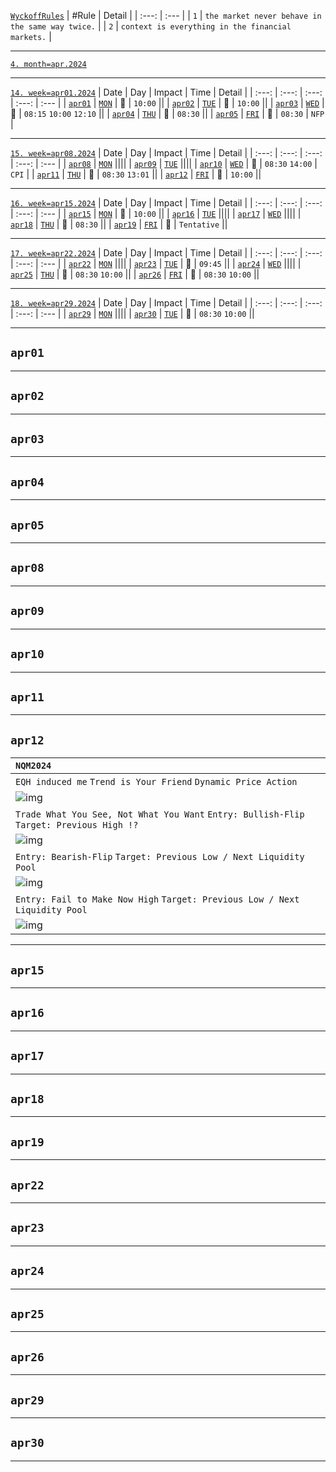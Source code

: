 [`WyckoffRules`](https://medium.com/@Blocksavant/composite-man-ca18c9d2d5a5)
| #Rule | Detail |
| :---: | :--- |
| `1` | `the market never behave in the same way twice.`   |
| `2` | `context is everything in the financial markets.`  |
___    
[`4. month=apr.2024`](https://www.forexfactory.com/calendar?month=apr.2024)
___
[`14. week=apr01.2024`](https://www.forexfactory.com/calendar?week=apr01.2024)
| Date | Day | Impact | Time | Detail | 
| :---: | :---: | :---: | :---: | :--- |
| [`apr01`](#apr01) | [`MON`](https://www.forexfactory.com/calendar?day=apr01.2024) | 🔴 | `10:00`  ||
| [`apr02`](#apr02) | [`TUE`](https://www.forexfactory.com/calendar?day=apr02.2024) | 🔴 | `10:00`  ||
| [`apr03`](#apr03) | [`WED`](https://www.forexfactory.com/calendar?day=apr03.2024) | 🔴 | `08:15` `10:00` `12:10` ||
| [`apr04`](#apr04) | [`THU`](https://www.forexfactory.com/calendar?day=apr04.2024) | 🔴 | `08:30`  ||
| [`apr05`](#apr05) | [`FRI`](https://www.forexfactory.com/calendar?day=apr05.2024) | 🔴 | `08:30`  |  `NFP` |
___
[`15. week=apr08.2024`](https://www.forexfactory.com/calendar?week=apr08.2024)
| Date | Day | Impact | Time | Detail | 
| :---: | :---: | :---: | :---: | :--- |
| [`apr08`](#apr08) | [`MON`](https://www.forexfactory.com/calendar?day=apr08.2024) ||||
| [`apr09`](#apr09) | [`TUE`](https://www.forexfactory.com/calendar?day=apr09.2024) ||||
| [`apr10`](#apr10) | [`WED`](https://www.forexfactory.com/calendar?day=apr10.2024) | 🔴 | `08:30` `14:00` | `CPI` |
| [`apr11`](#apr11) | [`THU`](https://www.forexfactory.com/calendar?day=apr11.2024) | 🔴 | `08:30` `13:01` ||
| [`apr12`](#apr12) | [`FRI`](https://www.forexfactory.com/calendar?day=apr12.2024) | 🔴 | `10:00`  ||
___
[`16. week=apr15.2024`](https://www.forexfactory.com/calendar?week=apr15.2024)
| Date | Day | Impact | Time | Detail | 
| :---: | :---: | :---: | :---: | :--- |
| [`apr15`](#apr15) | [`MON`](https://www.forexfactory.com/calendar?day=apr15.2024) | 🔴 | `10:00`  ||
| [`apr16`](#apr16) | [`TUE`](https://www.forexfactory.com/calendar?day=apr16.2024) ||||
| [`apr17`](#apr17) | [`WED`](https://www.forexfactory.com/calendar?day=apr17.2024) ||||
| [`apr18`](#apr18) | [`THU`](https://www.forexfactory.com/calendar?day=apr18.2024) | 🔴 | `08:30` ||
| [`apr19`](#apr19) | [`FRI`](https://www.forexfactory.com/calendar?day=apr19.2024) | 🔴 | `Tentative`  ||
___
[`17. week=apr22.2024`](https://www.forexfactory.com/calendar?week=apr22.2024)
| Date | Day | Impact | Time | Detail | 
| :---: | :---: | :---: | :---: | :--- |
| [`apr22`](#apr22) | [`MON`](https://www.forexfactory.com/calendar?day=apr22.2024) ||||
| [`apr23`](#apr23) | [`TUE`](https://www.forexfactory.com/calendar?day=apr23.2024) | 🔴 | `09:45`  ||
| [`apr24`](#apr24) | [`WED`](https://www.forexfactory.com/calendar?day=apr24.2024) ||||
| [`apr25`](#apr25) | [`THU`](https://www.forexfactory.com/calendar?day=apr25.2024) | 🔴 | `08:30` `10:00` ||
| [`apr26`](#apr26) | [`FRI`](https://www.forexfactory.com/calendar?day=apr26.2024) | 🔴 | `08:30` `10:00` ||
___
[`18. week=apr29.2024`](https://www.forexfactory.com/calendar?week=apr29.2024)
| Date | Day | Impact | Time | Detail | 
| :---: | :---: | :---: | :---: | :--- |
| [`apr29`](#apr29) | [`MON`](https://www.forexfactory.com/calendar?day=apr29.2024) ||||
| [`apr30`](#apr30) | [`TUE`](https://www.forexfactory.com/calendar?day=apr30.2024) | 🔴 | `08:30` `10:00` ||
___    
## `apr01`
___    
## `apr02`
___    
## `apr03`
___    
## `apr04`
___    
## `apr05`
___    
## `apr08`
___    
## `apr09`
___    
## `apr10`
___    
## `apr11`
___    
## `apr12`
| `NQM2024` |
| :--- |
| `EQH induced me` `Trend is Your Friend` `Dynamic Price Action` |
| ![img](https://www.tradingview.com/x/d6e6Q8xR/ "img") |
| `Trade What You See, Not What You Want` `Entry: Bullish-Flip` `Target: Previous High !?` |
| ![img](https://www.tradingview.com/x/jFAYqamp/ "img") |
| `Entry: Bearish-Flip` `Target: Previous Low / Next Liquidity Pool`|
| ![img](https://www.tradingview.com/x/Ru8U0vdm/ "img") |
| `Entry: Fail to Make Now High` `Target: Previous Low / Next Liquidity Pool`|
| ![img](https://www.tradingview.com/x/XrNQKnzS/ "img") |
___    
## `apr15`
___    
## `apr16`
___    
## `apr17`
___    
## `apr18`
___    
## `apr19`
___    
## `apr22`
___    
## `apr23`
___    
## `apr24`
___    
## `apr25`
___    
## `apr26`
___    
## `apr29`
___    
## `apr30`
___    
